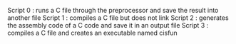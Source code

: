 Script 0 : runs a C file through the preprocessor and save the result into another file
Script 1 : compiles a C file but does not link
Script 2 : generates the assembly code of a C code and save it in an output file
Script 3 : compiles a C file and creates an executable named cisfun